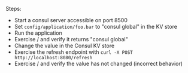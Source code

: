 Steps:

* Start a consul server accessible on port 8500
* Set `config/application/foo.bar` to "consul global" in the KV store
* Run the application
* Exercise / and verify it returns "consul global"
* Change the value in the Consul KV store
* Exercise the refresh endpoint with `curl -X POST http://localhost:8080/refresh`
* Exercise / and verify the value has not changed (incorrect behavior)
